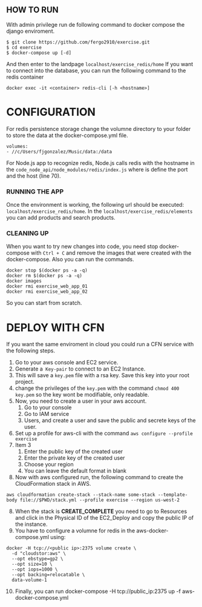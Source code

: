 ## HOW TO RUN
With admin privilege run de following command to docker compose the django enviroment.
```
$ git clone https://github.com/fergo2910/exercise.git
$ cd exercise
$ docker-compose up [-d]
```
And then enter to the landpage `localhost/exercise_redis/home`
If you want to connect into the database, you can run the following command to the redis container
```
docker exec -it <container> redis-cli [-h <hostname>]
```

# CONFIGURATION
For redis persistence storage change the volumne directory to your folder to store the data at the docker-compose.yml file.
```
volumes:
- //c/Users/fjgonzalez/Music/data:/data
```
For Node.js app to recognize redis, Node.js calls redis with the hostname in the  `code_node_api/node_modules/redis/index.js` where is define the port and the host (line 70).

### RUNNING THE APP
Once the environment is working, the following url should be executed: `localhost/exercise_redis/home`.
In the `localhost/exercise_redis/elements` you can add products and search products.

### CLEANING UP
When you want to try new changes into code, you need stop docker-compose with `Ctrl + C` and remove the images that were created with the docker-compose.
Also you can run the commands.
```
docker stop $(docker ps -a -q)
docker rm $(docker ps -a -q)
docker images
docker rmi exercise_web_app_01
docker rmi exercise_web_app_02
```
So you can start from scratch.

# DEPLOY WITH CFN
If you want the same enviroment in cloud you could run a CFN service with the following steps.
1. Go to your aws console and EC2 service.
2. Generate a` Key-pair` to connect to an EC2 Instance.
3. This will save a `key.pem` file with a rsa key. Save this key into your root project.
4. change the privileges of the `key.pem` with the command `chmod 400 key.pem` so the key wont be modifiable, only readable.
5. Now, you need to create a user in your aws account.
   1. Go to your console
   2.  Go to IAM service
   3.  Users, and create a user and save the public and secrete keys of the user.
6.  Set up a profile for aws-cli with the command `aws configure --profile exercise`
1. Item 3
   1. Enter the public key of the created user
   2.  Enter the private key of the created user
   3.  Choose your region
   4.  You can leave the default format in blank
7.  Now with aws configured run, the following command to create the CloudFormation stack in AWS.
```
aws cloudformation create-stack --stack-name some-stack --template-body file://$PWD/stack.yml --profile exercise --region us-west-2
```
8.  When the stack is **CREATE_COMPLETE** you need to go to Resources and click in the Physical ID of the EC2_Deploy and copy the public IP of the instance.
9.  You have to configure a volumne for redis in the aws-docker-compose.yml using:
```
docker -H tcp://<public ip>:2375 volume create \
  -d "cloudstor:aws" \
  --opt ebstype=gp2 \
  --opt size=10 \
  --opt iops=1000 \
  --opt backing=relocatable \
  data-volume-1
```
10. Finally, you can run docker-compose -H tcp://public_ip:2375 up -f aws-docker-compose.yml
